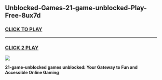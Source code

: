 
## Unblocked-Games-21-game-unblocked-Play-Free-8ux7d
<h3>
<a href="https://premium76.site?title=21-game-unblocked&ref=23A">CLICK TO PLAY</a></h3>
<hr>

<h3>
<a href="https://premium76.site?title=21-game-unblocked&ref=23A">CLICK 2 PLAY</a>
  
</h3>

<a href="https://premium76.site?title=21-game-unblocked&ref=23A"><img src="https://clearcache.store/games.png"></a>


**21-game-unblocked games unblocked: Your Gateway to Fun and Accessible Online Gaming**
